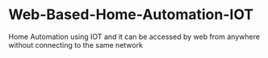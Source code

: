 # Web-Based-Home-Automation-IOT
Home Automation using IOT and it can be accessed by web from anywhere without connecting to the same network
